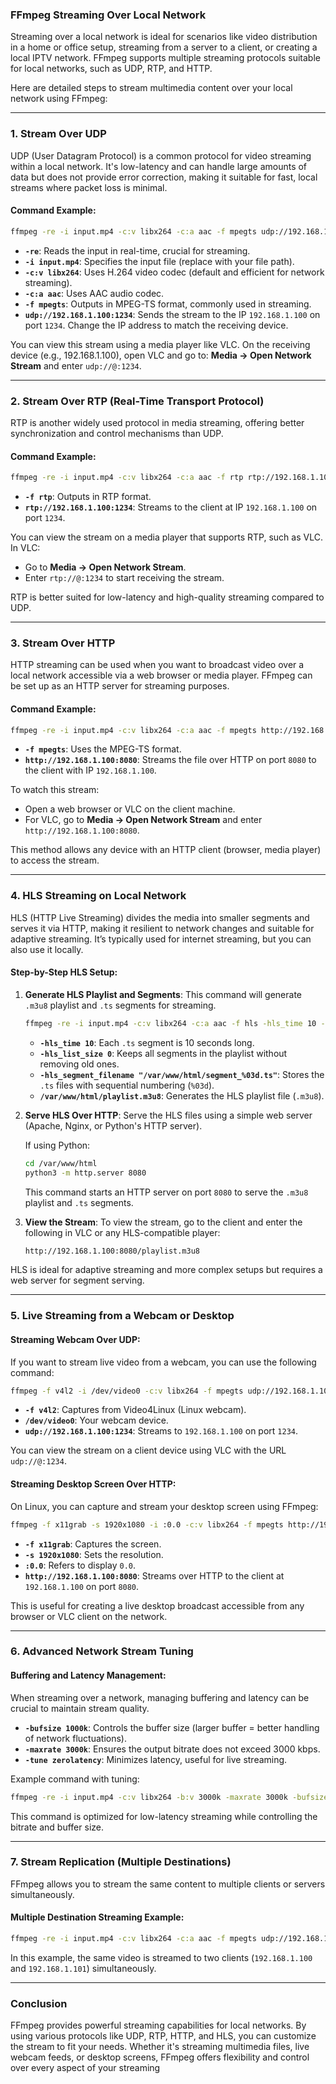 ### FFmpeg Streaming Over Local Network

Streaming over a local network is ideal for scenarios like video distribution in a home or office setup, streaming from a server to a client, or creating a local IPTV network. FFmpeg supports multiple streaming protocols suitable for local networks, such as UDP, RTP, and HTTP.

Here are detailed steps to stream multimedia content over your local network using FFmpeg:

---

### 1. **Stream Over UDP**

UDP (User Datagram Protocol) is a common protocol for video streaming within a local network. It's low-latency and can handle large amounts of data but does not provide error correction, making it suitable for fast, local streams where packet loss is minimal.

#### **Command Example:**

```bash
ffmpeg -re -i input.mp4 -c:v libx264 -c:a aac -f mpegts udp://192.168.1.100:1234
```

- **`-re`**: Reads the input in real-time, crucial for streaming.
- **`-i input.mp4`**: Specifies the input file (replace with your file path).
- **`-c:v libx264`**: Uses H.264 video codec (default and efficient for network streaming).
- **`-c:a aac`**: Uses AAC audio codec.
- **`-f mpegts`**: Outputs in MPEG-TS format, commonly used in streaming.
- **`udp://192.168.1.100:1234`**: Sends the stream to the IP `192.168.1.100` on port `1234`. Change the IP address to match the receiving device.

You can view this stream using a media player like VLC. On the receiving device (e.g., 192.168.1.100), open VLC and go to:
**Media → Open Network Stream** and enter `udp://@:1234`.

---

### 2. **Stream Over RTP (Real-Time Transport Protocol)**

RTP is another widely used protocol in media streaming, offering better synchronization and control mechanisms than UDP.

#### **Command Example:**

```bash
ffmpeg -re -i input.mp4 -c:v libx264 -c:a aac -f rtp rtp://192.168.1.100:1234
```

- **`-f rtp`**: Outputs in RTP format.
- **`rtp://192.168.1.100:1234`**: Streams to the client at IP `192.168.1.100` on port `1234`.

You can view the stream on a media player that supports RTP, such as VLC. In VLC:
- Go to **Media → Open Network Stream**.
- Enter `rtp://@:1234` to start receiving the stream.

RTP is better suited for low-latency and high-quality streaming compared to UDP.

---

### 3. **Stream Over HTTP**

HTTP streaming can be used when you want to broadcast video over a local network accessible via a web browser or media player. FFmpeg can be set up as an HTTP server for streaming purposes.

#### **Command Example:**

```bash
ffmpeg -re -i input.mp4 -c:v libx264 -c:a aac -f mpegts http://192.168.1.100:8080
```

- **`-f mpegts`**: Uses the MPEG-TS format.
- **`http://192.168.1.100:8080`**: Streams the file over HTTP on port `8080` to the client with IP `192.168.1.100`.

To watch this stream:
- Open a web browser or VLC on the client machine.
- For VLC, go to **Media → Open Network Stream** and enter `http://192.168.1.100:8080`.

This method allows any device with an HTTP client (browser, media player) to access the stream.

---

### 4. **HLS Streaming on Local Network**

HLS (HTTP Live Streaming) divides the media into smaller segments and serves it via HTTP, making it resilient to network changes and suitable for adaptive streaming. It’s typically used for internet streaming, but you can also use it locally.

#### **Step-by-Step HLS Setup:**

1. **Generate HLS Playlist and Segments**:
   This command will generate `.m3u8` playlist and `.ts` segments for streaming.

   ```bash
   ffmpeg -re -i input.mp4 -c:v libx264 -c:a aac -f hls -hls_time 10 -hls_list_size 0 -hls_segment_filename "/var/www/html/segment_%03d.ts" "/var/www/html/playlist.m3u8"
   ```

   - **`-hls_time 10`**: Each `.ts` segment is 10 seconds long.
   - **`-hls_list_size 0`**: Keeps all segments in the playlist without removing old ones.
   - **`-hls_segment_filename "/var/www/html/segment_%03d.ts"`**: Stores the `.ts` files with sequential numbering (`%03d`).
   - **`/var/www/html/playlist.m3u8`**: Generates the HLS playlist file (`.m3u8`).

2. **Serve HLS Over HTTP**:
   Serve the HLS files using a simple web server (Apache, Nginx, or Python's HTTP server).

   If using Python:

   ```bash
   cd /var/www/html
   python3 -m http.server 8080
   ```

   This command starts an HTTP server on port `8080` to serve the `.m3u8` playlist and `.ts` segments.

3. **View the Stream**:
   To view the stream, go to the client and enter the following in VLC or any HLS-compatible player:

   ```bash
   http://192.168.1.100:8080/playlist.m3u8
   ```

HLS is ideal for adaptive streaming and more complex setups but requires a web server for segment serving.

---

### 5. **Live Streaming from a Webcam or Desktop**

#### **Streaming Webcam Over UDP**:

If you want to stream live video from a webcam, you can use the following command:

```bash
ffmpeg -f v4l2 -i /dev/video0 -c:v libx264 -f mpegts udp://192.168.1.100:1234
```

- **`-f v4l2`**: Captures from Video4Linux (Linux webcam).
- **`/dev/video0`**: Your webcam device.
- **`udp://192.168.1.100:1234`**: Streams to `192.168.1.100` on port `1234`.

You can view the stream on a client device using VLC with the URL `udp://@:1234`.

#### **Streaming Desktop Screen Over HTTP**:

On Linux, you can capture and stream your desktop screen using FFmpeg:

```bash
ffmpeg -f x11grab -s 1920x1080 -i :0.0 -c:v libx264 -f mpegts http://192.168.1.100:8080
```

- **`-f x11grab`**: Captures the screen.
- **`-s 1920x1080`**: Sets the resolution.
- **`:0.0`**: Refers to display `0.0`.
- **`http://192.168.1.100:8080`**: Streams over HTTP to the client at `192.168.1.100` on port `8080`.

This is useful for creating a live desktop broadcast accessible from any browser or VLC client on the network.

---

### 6. **Advanced Network Stream Tuning**

#### **Buffering and Latency Management**:

When streaming over a network, managing buffering and latency can be crucial to maintain stream quality.

- **`-bufsize 1000k`**: Controls the buffer size (larger buffer = better handling of network fluctuations).
- **`-maxrate 3000k`**: Ensures the output bitrate does not exceed 3000 kbps.
- **`-tune zerolatency`**: Minimizes latency, useful for live streaming.

Example command with tuning:

```bash
ffmpeg -re -i input.mp4 -c:v libx264 -b:v 3000k -maxrate 3000k -bufsize 1000k -tune zerolatency -f mpegts udp://192.168.1.100:1234
```

This command is optimized for low-latency streaming while controlling the bitrate and buffer size.

---

### 7. **Stream Replication (Multiple Destinations)**

FFmpeg allows you to stream the same content to multiple clients or servers simultaneously.

#### **Multiple Destination Streaming Example**:

```bash
ffmpeg -re -i input.mp4 -c:v libx264 -c:a aac -f mpegts udp://192.168.1.100:1234 -f mpegts udp://192.168.1.101:1234
```

In this example, the same video is streamed to two clients (`192.168.1.100` and `192.168.1.101`) simultaneously.

---

### Conclusion

FFmpeg provides powerful streaming capabilities for local networks. By using various protocols like UDP, RTP, HTTP, and HLS, you can customize the stream to fit your needs. Whether it's streaming multimedia files, live webcam feeds, or desktop screens, FFmpeg offers flexibility and control over every aspect of your streaming
